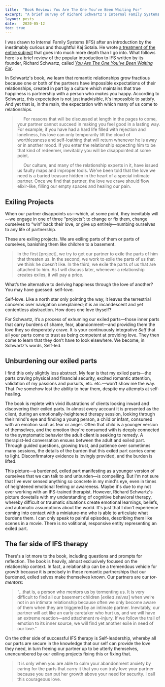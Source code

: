 ```yaml
---
title:  "Book Review: You Are The One You've Been Waiting For"
excerpt: "A brief survey of Richard Schwartz's Internal Family Systems (IFS) therapy."
layout: posts
date:   2020-05-12
toc: true
---
```


I was drawn to Internal Family Systems (IFS) after an introduction by the inestimably curious and thoughtful Kaj Sotala. He wrote [a treatment of the entire subject](https://www.lesswrong.com/posts/5gfqG3Xcopscta3st/building-up-to-an-internal-family-systems-model) that goes into much more depth than I go into. What follows here is a brief review of the popular introduction to IFS written by its founder, Richard Schwartz, called [*You Are The One You've Been Waiting For*](https://www.amazon.com/Youve-Waiting-Internal-Family-Systems/dp/0615249329).

In Schwartz's book, we learn that romantic relationships grow fractious because one or both of the partners have impossible expectations of their relationships, created in part by a culture which maintains that true happiness is partnership with a person who *makes* you happy. According to Schwartz, this expectation is not just inadvisible, it's impossible to satisfy. And yet that is, in the main, the expectation with which many of us come to relationships.

>&nbsp;&nbsp;&nbsp;&nbsp; For reasons that will be discussed at length in the pages to come, your partner cannot succeed in making you feel good in a lasting way. For example, if you have had a hard life filled with rejection and loneliness, his love can only temporarily lift the cloud of worthlessness and self-loathing that will return whenever he is away or in another mood. If you enter the relationship expecting him to be that kind of redeemer, inevitably you will be disappointed at some point.
>
>&nbsp;&nbsp;&nbsp;&nbsp; Our culture, and many of the relationship experts in it, have issued us faulty maps and improper tools. We’ve been told that the love we need is a buried treasure hidden in the heart of a special intimate partner. Once we find that partner, the love we crave should flow elixir-like, filling our empty spaces and healing our pain.

## Exiling Projects

When our partner disappoints us—which, at some point, they inevitably will—we engage in one of three “projects”: to change or fix them, change ourselves to “win” back their love, or give up entirely—numbing ourselves to any life of partnership.

These are exiling projects. We are exiling parts of them or parts of ourselves, banishing them like children to a basement.

> In the first [project], we try to get our partner to exile the parts of him that threaten us. In the second, we work to exile the parts of us that we think he doesn’t like. In the third, we exile the parts of us that are attached to him. As I will discuss later, whenever a relationship creates exiles, it will pay a price.

What’s the alternative to deriving happiness through the love of another? You may have guessed: self-love.

Self-love. Like a north star only pointing the way, it leaves the terrestrial concerns over navigation unexplained; it is an incandescent and yet contentless abstraction. How does one love thyself?

For Schwartz, it’s a process of exhuming our exiled parts—those inner parts that carry burdens of shame, fear, abandonment—and providing them the love they so desperately crave. It is your continuously integrative *Self* that all your parts come to trust as being competent at providing love. They then come to learn that they don’t have to look elsewhere. We become, in Schwartz's words, Self-led.

## Unburdening our exiled parts

I find this only slightly less abstract. My fear is that my exiled parts—the parts craving physical and financial security, excited romantic attention, validation of my passions and pursuits, etc. etc.—won’t show me the way. That I’ve somehow lost the ability to hear them, despite my attempts at self-healing.

The book is replete with vivid illustrations of clients looking inward and discovering their exiled parts. In almost every account it is presented as the client, during an emotionally-heightened therapy session, looking through their mind's eye and finding a young person, a child or infant, consumed with an emotion such as fear or anger. Often that child is a younger version of themselves, and the emotion they're consumed with is deeply connected to the symptomatic behavior the adult client is seeking to remedy. A therapist-led conversation ensues between the adult and exiled part. Through guided questions, growing trust, and patience over sometimes many sessions, the details of the burden that this exiled part carries come to light. Disconfirmatory evidence is lovingly provided, and the burden is lifted.

This picture—a burdened, exiled part manifesting as a younger version of ourselves that we can talk to and unburden—is compelling. But I'm not sure that I've ever sensed anything so concrete in my mind's eye, even in times of heightened emotional feeling or awareness. Maybe it's due to my not ever working with an IFS-trained therapist. However, Richard Schwartz's picture dovetails with my understanding of cognitive behavioral therapy, whereby difficult or traumatic situations create emotional learnings, beliefs, and automatic assumptions about the world. It's just that I don't experience coming into contact with a miniature-me who is able to articulate what burdens them. I can only speak to painful episodes, describing them like scenes in a movie. There is no volitional, responsive entity representing an exiled part.

## The far side of IFS therapy

There's a lot more to the book, including questions and prompts for reflection. The book is heavily, almost exclusively focused on the relationship context. In fact, a relationship can be a tremendous vehicle for growth because it is precisely in these romantic partnerships that our burdened, exiled selves make themselves known. Our partners are our *tor-mentors*:
> “…that is, a person who mentors us by tormenting us. It is very difficult to find all our basement children [*exiled selves*] when we’re not in an intimate relationship because often we only become aware of them when they are triggered by an intimate partner. Inevitably, our partner will act like an early caretaker who hurt us, and we will have an extreme reaction—and attachment re-injury. If we follow the trail of emotion to its inner source, we will find yet another exile in need of our love.”

On the other side of successful IFS therapy is Self-leadership, whereby all our parts are secure in the knowledge that our self can provide the love they need, in turn freeing our partner up to be utterly themselves, unencumbered by our exiling projects fixing this or fixing that.

> It is only when you are able to calm your abandonment anxiety by caring for the parts that carry it that you can truly love your partner because you can put her growth above your need for security. I call this courageous love.

